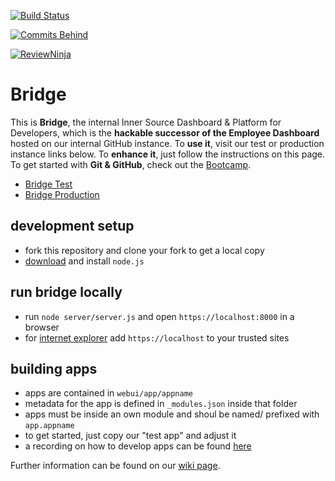 [![Build Status](https://travis-ci.mo.sap.corp/bridge/bridge.svg?token=1aixT3Ky2oME39EyWSrm&branch=master)](https://travis-ci.mo.sap.corp/bridge/bridge)

[![Commits Behind](https://bridge-master.mo.sap.corp/badge/prodstatus.svg)](https://bridge.mo.sap.corp/#/status)

[![ReviewNinja](https://github.wdf.sap.corp/bridge/bridge/raw/master/badge/wereviewninja-32.png)](https://review-ninja.mo.sap.corp/bridge/bridge)


# Bridge

This is **Bridge**, the internal Inner Source Dashboard & Platform for Developers, 
which is the **hackable successor of the Employee Dashboard** hosted on our internal GitHub instance. 
To **use it**, visit our test or production instance links below. 
To **enhance it**, just follow the instructions on this page.
To get started with **Git & GitHub**, check out the [Bootcamp](https://github-bootcamp.mo.sap.corp). 

* [Bridge Test](https://bridge-master.mo.sap.corp)
* [Bridge Production](https://bridge.mo.sap.corp)

## development setup
* fork this repository and clone your fork to get a local copy
* [download](http://nodejs.org/) and install `node.js`

## run bridge locally
* run `node server/server.js` and open `https://localhost:8000` in a browser
* for [internet explorer](http://thefunniestpictures.com/wp-content/uploads/2013/09/funny-browsers-Internet-Explorer-slow.jpg) add `https://localhost` to your trusted sites

## building apps
* apps are contained in `webui/app/appname`
* metadata for the app is defined in `_modules.json` inside that folder
* apps must be inside an own module and shoul be named/ prefixed with `app.appname`
* to get started, just copy our "test app" and adjust it
* a recording on how to develop apps can be found [here](https://sap.emea.pgiconnect.com/p3ik7dpuqve/)

Further information can be found on our [wiki page](https://github.wdf.sap.corp/bridge/bridge/wiki).
